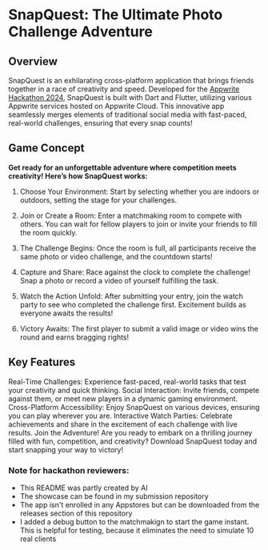 # SnapQuest: The Ultimate Photo Challenge Adventure
## Overview
SnapQuest is an exhilarating cross-platform application that brings friends together in a race of creativity and speed. Developed for the [Appwrite Hackathon 2024](https://appwrite.io/blog/post/appwrite-hacktoberfest-hackathon-2024), SnapQuest is built with Dart and Flutter, utilizing various Appwrite services hosted on Appwrite Cloud. This innovative app seamlessly merges elements of traditional social media with fast-paced, real-world challenges, ensuring that every snap counts!

## Game Concept
**Get ready for an unforgettable adventure where competition meets creativity! Here’s how SnapQuest works:**

1. Choose Your Environment: Start by selecting whether you are indoors or outdoors, setting the stage for your challenges.

2. Join or Create a Room: Enter a matchmaking room to compete with others. You can wait for fellow players to join or invite your friends to fill the room quickly.

3. The Challenge Begins: Once the room is full, all participants receive the same photo or video challenge, and the countdown starts!

4. Capture and Share: Race against the clock to complete the challenge! Snap a photo or record a video of yourself fulfilling the task.

5. Watch the Action Unfold: After submitting your entry, join the watch party to see who completed the challenge first. Excitement builds as everyone awaits the results!

6. Victory Awaits: The first player to submit a valid image or video wins the round and earns bragging rights!

## Key Features
Real-Time Challenges: Experience fast-paced, real-world tasks that test your creativity and quick thinking.
Social Interaction: Invite friends, compete against them, or meet new players in a dynamic gaming environment.
Cross-Platform Accessibility: Enjoy SnapQuest on various devices, ensuring you can play wherever you are.
Interactive Watch Parties: Celebrate achievements and share in the excitement of each challenge with live results.
Join the Adventure!
Are you ready to embark on a thrilling journey filled with fun, competition, and creativity? Download SnapQuest today and start snapping your way to victory!

### Note for hackathon reviewers:
- This README was partly created by AI
- The showcase can be found in my submission repository
- The app isn't enrolled in any Appstores but can be downloaded from the releases section of this repository
- I added a debug button to the matchmakign to start the game instant. This is helpful for testing, because it eliminates the need to simulate 10 real clients
